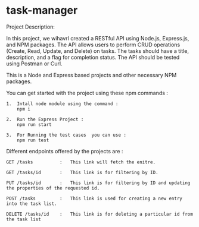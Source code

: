 # task-manager

Project Description:

In this project, we wihavrl created a RESTful API using Node.js, Express.js, and NPM packages. The API allows users to perform CRUD operations (Create, Read, Update, and Delete) on tasks. The tasks should have a title, description, and a flag for completion status. The API should be tested using Postman or Curl.

This is a Node and Express based projects and other necessary NPM packages.

You can get started with the project using these npm commands :
 
    1.  Intall node module using the command : 
        npm i

    2.  Run the Express Project :
        npm run start 

    3.  For Running the test cases  you can use :
        npm run test



Different endpoints offered by the projects are :

    GET /tasks          :   This link will fetch the enitre. 

    GET /tasks/id       :   This link is for filtering by ID.
    
    PUT /tasks/id       :   This link is for filtering by ID and updating the properties of the requested id.
    
    POST /tasks         :   This link is used for creating a new entry into the task list.
    
    DELETE /tasks/id    :   This link is for deleting a particular id from the task list 







